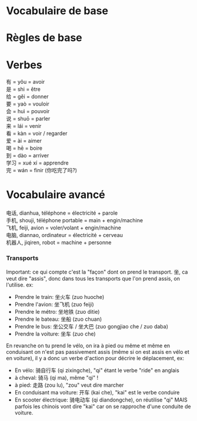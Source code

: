 # Vocabulaire de base  
  
  
# Règles de base
  
  
# Verbes  
有 = yǒu = avoir  
是 = shi = être   
给 = gěi = donner  
要 = yaò = vouloir  
会 = huì = pouvoir  
说 = shuō = parler   
来 = lái = venir   
看 = kàn = voir / regarder  
爱 = ài = aimer   
喝 = hē = boire  
到 = dào = arriver  
学习 = xué xí = apprendre  
完 = wán = finir (你吃完了吗?)  
    
# Vocabulaire avancé
### 
电话, dianhua, téléphone = électricité + parole  
手机, shouji, téléphone portable = main + engin/machine  
飞机, feiji, avion = voler/volant + engin/machine  
电脑, diannao, ordinateur = électricité + cerveau  
机器人, jiqiren, robot = machine + personne  

### Transports
Important: ce qui compte c'est la "façon" dont on prend le transport.
坐, ca veut dire "assis", donc dans tous les transports que l'on prend assis, on l'utilise. ex:
- Prendre le train: 坐火车 (zuo huoche)  
- Prendre l'avion: 坐飞机 (zuo feiji)  
- Prendre le métro: 坐地铁 (zuo ditie)  
- Prendre le bateau: 坐船 (zuo chuan)  
- Prendre le bus: 坐公交车 / 坐大巴 (zuo gongjiao che / zuo daba)  
- Prendre la voiture: 坐车 (zuo che)  
  
En revanche on tu prend le vélo, on ira à pied ou même et même en conduisant on n'est pas passivement assis (même si on est assis en vélo et en voiture), il y a donc un verbe d'action pour décrire le déplacement, ex:     
- En vélo: 骑自行车 (qi zixingche), "qi" étant le verbe "ride" en anglais  
- à cheval: 骑马 (qi ma), même "qi" !  
- à pied: 走路 (zou lu), "zou" veut dire marcher  
- En conduisant ma voiture: 开车 (kai che), "kai" est le verbe conduire  
- En scooter électrique: 骑电动车 (qi diandongche), on réutilise "qi" MAIS parfois les chinois vont dire "kai" car on se rapproche d'une conduite de voiture.  
  
